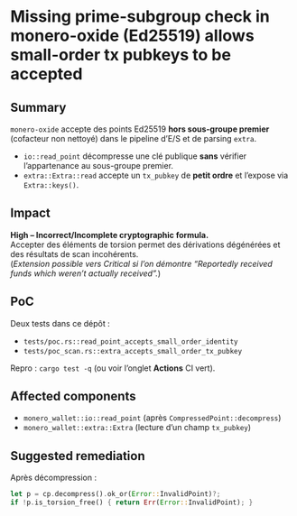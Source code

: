 # Missing prime-subgroup check in monero-oxide (Ed25519) allows small-order tx pubkeys to be accepted

## Summary
`monero-oxide` accepte des points Ed25519 **hors sous-groupe premier** (cofacteur non nettoyé) dans le pipeline d’E/S et de parsing `extra`.
- `io::read_point` décompresse une clé publique **sans** vérifier l’appartenance au sous-groupe premier.
- `extra::Extra::read` accepte un `tx_pubkey` de **petit ordre** et l’expose via `Extra::keys()`.

## Impact
**High – Incorrect/Incomplete cryptographic formula.**  
Accepter des éléments de torsion permet des dérivations dégénérées et des résultats de scan incohérents.  
(*Extension possible vers Critical si l’on démontre “Reportedly received funds which weren’t actually received”.*)

## PoC
Deux tests dans ce dépôt :
- `tests/poc.rs::read_point_accepts_small_order_identity`
- `tests/poc_scan.rs::extra_accepts_small_order_tx_pubkey`

Repro : `cargo test -q` (ou voir l’onglet **Actions** CI vert).

## Affected components
- `monero_wallet::io::read_point` (après `CompressedPoint::decompress`)
- `monero_wallet::extra::Extra` (lecture d’un champ `tx_pubkey`)

## Suggested remediation
Après décompression :
```rust
let p = cp.decompress().ok_or(Error::InvalidPoint)?;
if !p.is_torsion_free() { return Err(Error::InvalidPoint); }
